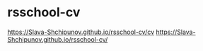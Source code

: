 # rsschool-cv
https://Slava-Shchipunov.github.io/rsschool-cv/cv
https://Slava-Shchipunov.github.io/rsschool-cv/
